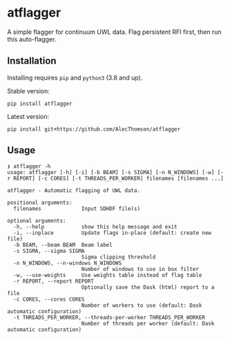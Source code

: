 # atflagger

A simple flagger for continuum UWL data. Flag persistent RFI first, then run this auto-flagger.

## Installation

Installing requires `pip` and `python3` (3.8 and up).

Stable version:
```
pip install atflagger
```

Latest version:
```
pip install git+https://github.com/AlecThomson/atflagger
```

## Usage
```
❯ atflagger -h
usage: atflagger [-h] [-i] [-b BEAM] [-s SIGMA] [-n N_WINDOWS] [-w] [-r REPORT] [-c CORES] [-t THREADS_PER_WORKER] filenames [filenames ...]

atflagger - Automatic flagging of UWL data.

positional arguments:
  filenames             Input SDHDF file(s)

optional arguments:
  -h, --help            show this help message and exit
  -i, --inplace         Update flags in-place (default: create new file)
  -b BEAM, --beam BEAM  Beam label
  -s SIGMA, --sigma SIGMA
                        Sigma clipping threshold
  -n N_WINDOWS, --n-windows N_WINDOWS
                        Number of windows to use in box filter
  -w, --use-weights     Use weights table instead of flag table
  -r REPORT, --report REPORT
                        Optionally save the Dask (html) report to a file
  -c CORES, --cores CORES
                        Number of workers to use (default: Dask automatic configuration)
  -t THREADS_PER_WORKER, --threads-per-worker THREADS_PER_WORKER
                        Number of threads per worker (default: Dask automatic configuration)
```
